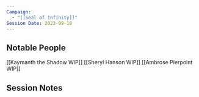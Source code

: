 ```yaml
---
Campaign:
  - "[[Seal of Infinity]]"
Session Date: 2023-09-18
---
```

## Notable People

[[Kaymanth the Shadow WIP]] [[Sheryl Hanson WIP]] [[Ambrose Pierpoint WIP]]

## Session Notes